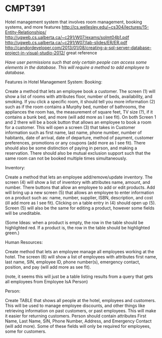 # CMPT391
Hotel management system that involves room management, booking systems, and more features
http://cs.wellesley.edu/~cs304/lectures/15-Entity-Relationships/
http://ugweb.cs.ualberta.ca/~c291/W07/exams/solmt04b1.pdf
http://ugweb.cs.ualberta.ca/~c291/W07/lab-slides/ER/ER.pdf
http://candordeveloper.com/2013/01/08/creating-a-sql-server-database-project-in-visual-studio-2012/ great reference


*Have user permissions such that only certain people can access some elements in the database. This will require a method to add employee to database.*

Features in Hotel Management System:
Booking:

Create a method that lets an employee book a customer. The screen (1) will show a list of rooms with attributes floor, number of beds, availability, and smoking. If you click a specific room, it should tell you more information (2) such as if the room contains a Murphy bed, number of bathrooms, the appliances the room has, the measurement of square feet, TV size (?), if it contains a bunk bed, and more (will add more as I see fit). On both Screen 1 and 2 there will be a book button that allows an employee to book a room for a customer. This will open a screen (3) that takes in Customer information such as first name, last name, phone number, number of habitants, date of arrival, date of departure, method of payment, customer preferences, promotions or any coupons (add more as I see fit). There should also be some distinction of paying in person, and making a reservation. There should also be mutual exclusion support such that the same room can not be booked multiple times simultaneously.

Inventory:

Create a method that lets an employee add/remove/update inventory. The screen (4) will show a list of inventory with attributes name, amount, and number. There buttons that allow an employee to add or edit products. Add will bring up a new screen (5) that allows an employee to enter information on a product such as: name, number, supplier, ISBN, description, and cost (ill add more as I see fit). Clicking on a table entry in (4) should open up (5). Screen (5) will also be the same for editing a product, however some fields will be uneditable. 

(Some Ideas: when a product is empty, the row in the table should be highlighted red. If a product is, the row in the table should be highlighted green.)

Human Resources:

Create method that lets an employee manage all employees working at the hotel. The screen (6) will show a list of employees with attributes first name, last name, SIN, employee ID, phone number(s), emergency contact, position, and pay (will add more as see fit).

(note, it seems this will just be a table listing results from a query that gets all employees from Employee IsA Person)

Person:

Create TABLE that shows all people at the hotel, employees and customers. This will be used to manage employee discounts, and other things like retrieving information on past customers, or past employees. This will make it easier for returning customers. Person should contain attributes First Name, Last Name, SIN, Phone Number, Address, and Emergency Contact (will add more). Some of these fields will only be required for employees, some for customers.

